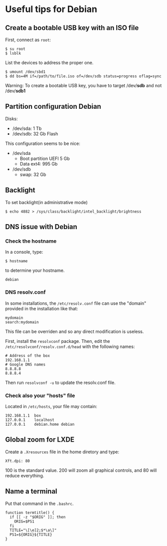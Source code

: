 # Useful tips for Debian

## Create a bootable USB key with an ISO file

First, connect as `root`:

    $ su root
    $ lsblk

List the devices to address the proper one.

    $ umount /dev/sbd1
    $ dd bs=4M if=/path/to/file.iso of=/dev/sdb status=progress oflag=sync

Warning: To create a bootable USB key, you have to target /dev/**sdb** and not /dev/**sdb1**

## Partition configuration Debian

Disks:

  * /dev/sda: 1 Tb
  * /dev/sdb: 32 Gb Flash

This configuration seems to be nice:

  * /dev/sda
    * Boot partition UEFI 5 Gb
    * Data ext4: 995 Gb
  * /dev/sdb
    * swap: 32 Gb

## Backlight

To set backlight(in administrative mode)

    $ echo 4882 > /sys/class/backlight/intel_backlight/brightness

## DNS issue with Debian

### Check the hostname

In a console, type:
```
$ hostname
```

to determine your hostname.

```
debian
```

### DNS resolv.conf

In some installations, the ```/etc/resolv.conf``` file can use the "domain" provided in the installation like that:

```
mydomain
search:mydomain
```

This file can be overriden and so any direct modification is useless.

First, install the ```resolvconf``` package. Then, edit the ```/etc/resolvconf/resolv.conf.d/head``` with the following names:

```
# Address of the box
192.168.1.1
# Google DNS names
8.8.8.8
8.8.8.4
```

Then run ```resolvconf -u``` to update the resolv.conf file.

### Check also your "hosts" file

Located in ```/etc/hosts```, your file may contain:

```
192.168.1.1  box
127.0.0.1    localhost
127.0.0.1    debian.home debian

```

## Global zoom for LXDE

Create a `.Xresources` file in the home diretory and type:

```
Xft.dpi: 80
```

100 is the standard value. 200 will zoom all graphical controls, and 80 will reduce everything.

## Name a terminal

Put that command in the `.bashrc`.


```
function termtitle() {
  if [[ -z "$ORIG" ]]; then
    ORIG=$PS1
  fi
  TITLE="\[\e]2;$*\a\]"
  PS1=${ORIG}${TITLE}
}
```